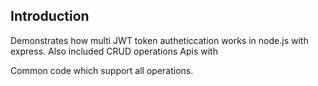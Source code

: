 ## Introduction

Demonstrates how multi JWT token autheticcation works in node.js with express. Also included CRUD operations Apis with 

Common code which support all operations.
